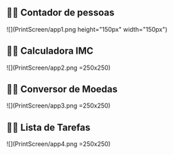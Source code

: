 ## 👨‍💻 Contador de pessoas

![](PrintScreen/app1.png height="150px" width="150px")

## 👨‍💻 Calculadora IMC

![](PrintScreen/app2.png  =250x250)

## 👨‍💻 Conversor de Moedas

![](PrintScreen/app3.png  =250x250)

## 👨‍💻 Lista de Tarefas

![](PrintScreen/app4.png  =250x250)
